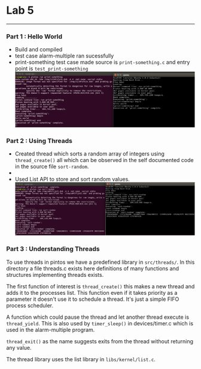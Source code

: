 # Lab 5
-----
### Part 1 : Hello World
* Build and compiled
* test case alarm-multiple ran sucessfully
* print-something test case made source is `print-something.c` and entry point is `test_print-something` 
![execution](1.png)

### Part 2 : Using Threads
* Created thread which sorts a random array of integers using `thread_create()` all which can be observed in the self documented code in the source file `sort-random`.
* 
* Used List API to store and sort random values.
![execution](2.png)

### Part 3 : Understanding Threads
To use threads in pintos we have a predefined library in `src/threads/`. In this directory a file threads.c exists here definitions of many functions and structures implementing threads exists.

The first function of interest is `thread_create()` this makes a new thread and adds it to the processes list. This function even if it takes priority as a parameter it doesn't use it to schedule a thread. It's just a simple FIFO process scheduler.

A function which could pause the thread and let another thread execute is `thread_yield`. This is also used by `timer_sleep()` in devices/timer.c which is used in the alarm-multiple program.

`thread_exit()` as the name suggests exits from the thread without returning any value.

The thread library uses the list library in `libs/kernel/list.c`.